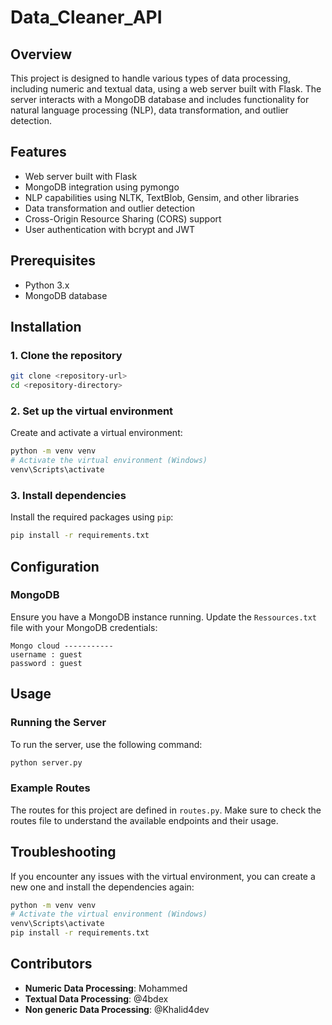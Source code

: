# Data_Cleaner_API

## Overview
This project is designed to handle various types of data processing, including numeric and textual data, using a web server built with Flask. The server interacts with a MongoDB database and includes functionality for natural language processing (NLP), data transformation, and outlier detection.

## Features
- Web server built with Flask
- MongoDB integration using pymongo
- NLP capabilities using NLTK, TextBlob, Gensim, and other libraries
- Data transformation and outlier detection
- Cross-Origin Resource Sharing (CORS) support
- User authentication with bcrypt and JWT

## Prerequisites
- Python 3.x
- MongoDB database

## Installation

### 1. Clone the repository
```bash
git clone <repository-url>
cd <repository-directory>
```

### 2. Set up the virtual environment
Create and activate a virtual environment:
```bash
python -m venv venv
# Activate the virtual environment (Windows)
venv\Scripts\activate
```

### 3. Install dependencies
Install the required packages using `pip`:
```bash
pip install -r requirements.txt
```

## Configuration
### MongoDB
Ensure you have a MongoDB instance running. Update the `Ressources.txt` file with your MongoDB credentials:
```text
Mongo cloud -----------
username : guest
password : guest
```

## Usage

### Running the Server
To run the server, use the following command:
```bash
python server.py
```

### Example Routes
The routes for this project are defined in `routes.py`. Make sure to check the routes file to understand the available endpoints and their usage.

## Troubleshooting
If you encounter any issues with the virtual environment, you can create a new one and install the dependencies again:
```bash
python -m venv venv
# Activate the virtual environment (Windows)
venv\Scripts\activate
pip install -r requirements.txt
```

## Contributors
- **Numeric Data Processing**: Mohammed
- **Textual Data Processing**: @4bdex
- **Non generic Data Processing**: @Khalid4dev
